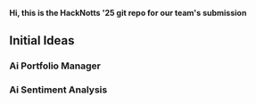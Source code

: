 **Hi, this is the HackNotts '25 git repo for our team's submission**



## Initial Ideas

### Ai Portfolio Manager

### Ai Sentiment Analysis